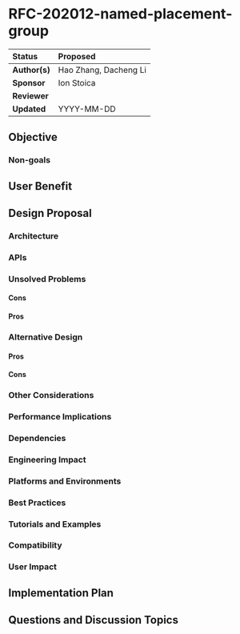 # RFC-202012-named-placement-group

| Status        | Proposed      |
:-------------- |:---------------------------------------------------- |
| **Author(s)** | Hao Zhang, Dacheng Li  |
| **Sponsor**   | Ion Stoica               |
| **Reviewer**  | |
| **Updated**   | YYYY-MM-DD                                           |


## Objective


### Non-goals


## User Benefit


## Design Proposal


### Architecture


### APIs



### Unsolved Problems



#### Cons



#### Pros



### Alternative Design
#### Pros
#### Cons


### Other Considerations


### Performance Implications


### Dependencies

### Engineering Impact


### Platforms and Environments


### Best Practices

### Tutorials and Examples


### Compatibility

### User Impact

## Implementation Plan

## Questions and Discussion Topics